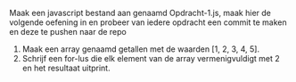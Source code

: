 Maak een javascript bestand aan genaamd Opdracht-1.js, maak hier de volgende oefening in en probeer van iedere opdracht een commit te maken en deze te pushen naar de repo

1) Maak een array genaamd getallen met de waarden [1, 2, 3, 4, 5].
2) Schrijf een for-lus die elk element van de array vermenigvuldigt met 2 en het resultaat uitprint.


